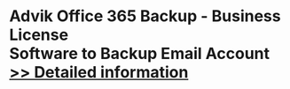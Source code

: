 # Advik Office 365 Backup - Business License<br />Software to Backup Email Account<br />[>> Detailed information](https://secure.shareit.com/shareit/product.html?productid=300804992&affiliateid=200057808)